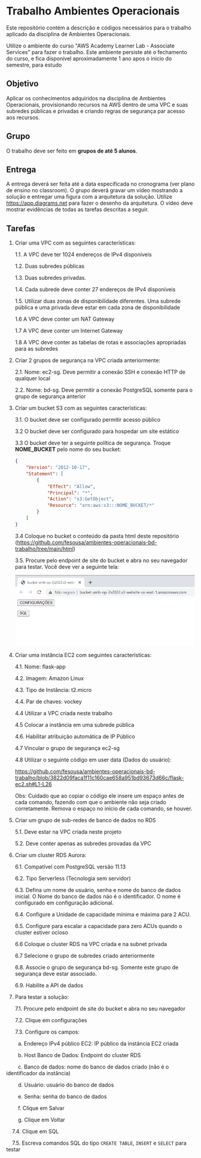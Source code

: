 # Trabalho Ambientes Operacionais

Este repositório contém a descrição e códigos necessários para o trabalho aplicado da disciplina de Ambientes Operacionais.

Utilize o ambiente do curso "AWS Academy Learner Lab - Associate Services" para fazer o trabalho. Este ambiente persiste até o fechamento do curso, e fica  disponível aproximadamente 1 ano apos o inicio do semestre, para estudo

## Objetivo

Aplicar os conhecimentos adquiridos na disciplina de Ambientes Operacionais, provisionando recursos na AWS dentro de uma VPC e suas subredes públicas e privadas e criando regras de segurança par acesso aos recursos.

## Grupo

O trabalho deve ser feito em **grupos de até 5 alunos**. 

## Entrega

A entrega deverá ser feita até a data especificada no cronograma (ver plano de ensino no classroom). O grupo deverá gravar um vídeo mostrando a solução e entregar uma figura com a arquitetura da solução. Utilize https://app.diagrams.net para fazer o desenho da arquitetura. O vídeo deve mostrar evidências de todas as tarefas descritas a seguir. 


## Tarefas

1. Criar uma VPC com as seguintes características:

    1.1. A VPC deve ter 1024 endereços de IPv4 disponíveis 

    1.2. Duas subredes públicas

    1.3. Duas subredes privadas.

    1.4. Cada subrede deve conter 27 endereços de IPv4 disponíveis
    
    1.5. Utilizar duas zonas de disponibilidade diferentes. Uma subrede pública e uma privada deve estar em cada zona de disponibilidade

    1.6 A VPC deve conter um NAT Gateway

    1.7 A VPC deve conter um Internet Gateway

    1.8 A VPC deve conter as tabelas de rotas e associações apropriadas para as subredes

2. Criar 2 grupos de segurança na VPC criada anteriormente:

    2.1. Nome: ec2-sg. Deve permitir a conexão SSH e conexão HTTP de qualquer local

    2.2. Nome: bd-sg. Deve permitir a conexão PostgreSQL somente para o grupo de segurança anterior
    
    
3. Criar um bucket S3 com as seguintes características:

    3.1. O bucket deve ser configurado permitir acesso público

    3.2 O bucket deve ser configurado para hospedar um site estático

    3.3 O bucket deve ter a seguinte política de segurança. Troque **NOME_BUCKET** pelo nome do seu bucket:

    ```json
    {
        "Version": "2012-10-17",
        "Statement": [
            {
                "Effect": "Allow",
                "Principal": "*",
                "Action": "s3:GetObject",
                "Resource": "arn:aws:s3:::NOME_BUCKET/*"
            }
        ]
    }
    ```

    3.4 Coloque no bucket o conteúdo da pasta html deste repositório (https://github.com/fesousa/ambientes-operacionais-bd-trabalho/tree/main/html)

    3.5. Procure pelo endpoint de site do bucket e abra no seu navegador para testar. Você deve ver a seguinte tela:

    <img src="https://github.com/fesousa/ambientes-operacionais-bd-trabalho/raw/main/img/s3.png" />

    
4. Criar uma instância EC2 com seguintes características:

    4.1. Nome: flask-app

    4.2. Imagem: Amazon Linux

    4.3. Tipo de Instância: t2.micro

    4.4. Par de chaves: vockey

    4.4 Utilizar a VPC criada neste trabalho

    4.5 Colocar a instância em uma subrede pública

    4.6. Habilitar atribuição automática de IP Público

    4.7 Vincular o grupo de segurança ec2-sg

    4.8 Utilizar o seguinte código em user data (Dados do usuário):

    https://github.com/fesousa/ambientes-operacionais-bd-trabalho/blob/3822d09faca1f11c160cae658a951bd93673d66c/flask-ec2.sh#L1-L26


    Obs: Cuidado que ao copiar o código ele insere um espaço antes de cada comando, fazendo com que o ambiente não seja criado corretamente. Remova o espaço no início de cada comando, se houver.

5. Criar um grupo de sub-redes de banco de dados no RDS

    5.1. Deve estar na VPC criada neste projeto

    5.2. Deve conter apenas as subredes provadas da VPC

6. Criar um cluster RDS Aurora:

    6.1. Compatível com PostgreSQL versão 11.13

    6.2. Tipo Serverless (Tecnologia sem servidor)

    6.3. Defina um nome de usuário, senha e nome do banco de dados inicial. O Nome do banco de dados náo é o identificador. O nome é configurado em configuração adicional.

    6.4. Configure a Unidade de capacidade mínima e máxima para  2 ACU.

    6.5. Configure para escalar a capacidade para zero ACUs quando o cluster estiver ocioso

    6.6 Coloque o cluster RDS na VPC criada e na subnet privada

    6.7 Selecione o grupo de subredes criado anteriormente

    6.8. Associe o grupo de segurança bd-sg. Somente este grupo de segurança deve estar associado.

    6.9. Habilite a API de dados

7. Para testar a solução:

    7.1. Procure pelo endpoint de site do bucket e abra no seu navegador

    7.2. Clique em configurações

    7.3. Configure os campos:

&nbsp;&nbsp;&nbsp;&nbsp;&nbsp;&nbsp;&nbsp;&nbsp;a. Endereço IPv4 público EC2: IP público da instãncia EC2 criada

&nbsp;&nbsp;&nbsp;&nbsp;&nbsp;&nbsp;&nbsp;&nbsp;b. Host Banco de Dados: Endpoint do cluster RDS

&nbsp;&nbsp;&nbsp;&nbsp;&nbsp;&nbsp;&nbsp;&nbsp;c. Banco de dados: nome do banco de dados criado (não é o identificador da instância)

&nbsp;&nbsp;&nbsp;&nbsp;&nbsp;&nbsp;&nbsp;&nbsp;d. Usuário: usuário do banco de dados

&nbsp;&nbsp;&nbsp;&nbsp;&nbsp;&nbsp;&nbsp;&nbsp;e. Senha: senha do banco de dados

&nbsp;&nbsp;&nbsp;&nbsp;&nbsp;&nbsp;&nbsp;&nbsp;f. Clique em Salvar

&nbsp;&nbsp;&nbsp;&nbsp;&nbsp;&nbsp;&nbsp;&nbsp;g. Clique em Voltar
    
&nbsp;&nbsp;&nbsp;&nbsp;7.4. Clique em SQL

&nbsp;&nbsp;&nbsp;&nbsp;7.5. Escreva comandos SQL do tipo `CREATE TABLE`, `INSERT` e `SELECT` para testar
